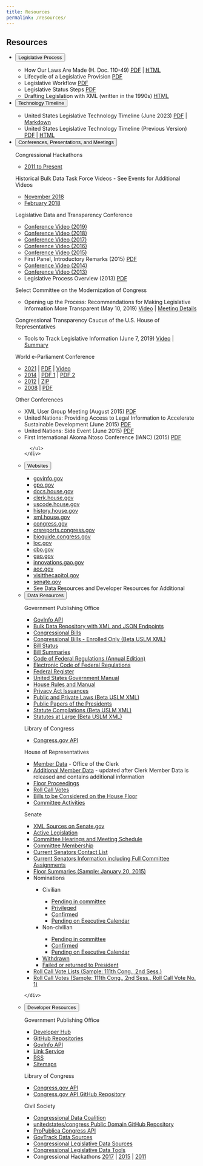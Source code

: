 ```yaml
---
title: Resources
permalink: /resources/
---
```


<div class="usa-grid-full">
<h2>Resources</h2>
<ul class="usa-accordion">
    <li>
    <button class="usa-accordion-button"
      aria-expanded="true"
      aria-controls="a1">
   Legislative Process
    </button>
    <div id="a1" class="usa-accordion-content">
        <ul>
             <li>How Our Laws Are Made (H. Doc. 110-49) <a href="https://www.govinfo.gov/content/pkg/CDOC-110hdoc49/pdf/CDOC-110hdoc49.pdf">PDF</a> | <a href="https://www.congress.gov/resources/display/content/How+Our+Laws+Are+Made+-+Learn+About+the+Legislative+Process">HTML</a></li>
             <li>Lifecycle of a Legislative Provision <a href="{{ site.baseurl }}/resources/lifecycle-legislative-provision-released-01.pdf">PDF</a></li>
             <li>Legislative Workflow <a href="{{ site.baseurl }}/resources/2019-legislative-workflow.pdf">PDF</a></li>
             <li>Legislative Status Steps <a href="{{ site.baseurl }}/resources/2019-legislative-status-steps.pdf">PDF</a></li>
             <li>Drafting Legislation with XML (written in the 1990s) <a href="http://xml.house.gov/drafting.htm">HTML</a></li>    
        </ul>
    </div>
  </li>
     <li>
    <button class="usa-accordion-button"
      aria-expanded="true"
      aria-controls="a2">
     Technology Timeline
    </button>
    <div id="a2" class="usa-accordion-content">
             <ul>   
       <li>United States Legislative Technology Timeline (June 2023) <a href="{{ site.baseurl }}/resources/2023-tech-timeline-booklet-v02.pdf">PDF</a> |  <a href="https://github.com/usgpo/innovation/blob/master/resources/tech-timeline-2023.md">Markdown</a></li>  
       <li>United States Legislative Technology Timeline (Previous Version) <a href="{{ site.baseurl }}/resources/2019-Tech-Timeline-Booklet.pdf">PDF</a> | <a href="http://xml.house.gov/resources/TechTimeline.htm">HTML</a></li>       
      </ul>
    </div>
  </li>
  
  
  
  
  
  <li>
    <button class="usa-accordion-button"
      aria-expanded="false"
      aria-controls="a3">
    Conferences, Presentations, and Meetings
    </button>
    <div id="a3" class="usa-accordion-content">
	<p>Congressional Hackathons</p>
       <ul>
            <li><a href="https://www.house.gov/Hackathon">2011 to Present</a></li>       
        </ul>

<p>Historical Bulk Data Task Force Videos - See Events for Additional Videos</p>
        <ul>
            <li><a href="https://vimeo.com/311682809/fc3d1c2a45">November 2018</a></li>
            <li><a href="https://vimeo.com/311683547/eb0eab832b">February 2018</a></li>    
        </ul>
     <p>Legislative Data and Transparency Conference</p>
    <ul>
<li><a href="https://www.youtube.com/watch?v=hTZ0MPGPY74">Conference Video (2019)</a></li> 
<li><a href="https://www.youtube.com/watch?v=9up3Lnpy1O0">Conference Video (2018)</a></li> 
<li><a href="https://www.youtube.com/watch?v=Bv8vlaIQ6-o">Conference Video (2017)</a></li>  
<li><a href="https://youtu.be/dkC_HsFiq2Q">Conference Video (2016)</a></li>
<li><a href="https://youtu.be/OAWKWMqLPJ0">Conference Video (2015)</a></li>
<li>First Panel, Introductory Remarks (2015) <a href="http://xml.house.gov/resources/LDTC15_Introduction_FirstPanel.pdf">PDF</a></li>
<li><a href="https://youtu.be/MVqNNlluPr0">Conference Video (2014)</a></li>
<li><a href="https://youtu.be/H1moMDvVhAM">Conference Video (2013)</a></li>
  <li>Legislative Process Overview (2013) <a href="http://xml.house.gov/resources/LegislativeProcessOverview.pdf">PDF</a></li>
        </ul>
 <p>Select Committee on the Modernization of Congress</p>
        <ul>
<li>Opening up the Process: Recommendations for Making Legislative Information More Transparent (May 10, 2019) <a href="https://www.youtube.com/watch?v=-qLMtYemXyE">Video</a> | <a href="https://docs.house.gov/Committee/Calendar/ByEvent.aspx?EventID=109468">Meeting Details</a></li>              
      </ul>
      <p> Congressional Transparency Caucus of the U.S. House of Representatives</p>
        <ul>
      <li> Tools to Track Legislative Information (June 7, 2019) <a href="https://www.youtube.com/watch?v=0mIzjT8e0yE&feature=youtu.be">Video</a> | <a href="https://transparencycaucus.info/2019/06/08/transparency-caucus-features-tools-to-track-legislative-information/">Summary</a></li>     
     </ul>
      <p>World e-Parliament Conference</p>
  <ul>
      <li><a href="https://www.ipu.org/event/virtual-world-e-parliament-conference">2021</a> | <a href="https://usgpo.github.io/innovation/resources/SlideDeck_UnitedStatesHouse_ComparativePrints-WorldeParliament2021-June-17-Released.pdf">PDF</a> | <a href="https://vimeo.com/575414497/8d4daa2426">Video</a></li>      
<li><a href="http://wepc2014.org/">2014</a> | <a href="https://wepc2014.files.wordpress.com/2014/05/reeves.pdf">PDF 1</a> | <a href="https://wepc2014.files.wordpress.com/2014/05/gullickson.pdf">PDF 2</a></li>
          <li><a href="http://www.ictparliament.org/WePC2012/">2012</a> | <a href="http://xml.house.gov/2012/WePC2012-Presentation.zip">ZIP</a></li>
    <li><a href="http://www.ictparliament.org/worldeparliamentconference2008/">2008</a> | <a href="http://xml.house.gov/World_EParliamentConference_LegislationInXML_USHouse_USA.pdf">PDF</a></li>
        </ul>
      <p>Other Conferences</p>
        <ul>
                             <li>XML User Group Meeting (August 2015) <a href="http://xml.house.gov/resources/XMLUserGroupMeeting_August_2015_Gullickson.pdf">PDF</a></li>
          <li>United Nations: Providing Access to Legal Information to Accelerate Sustainable Development (June 2015) <a href="http://workspace.unpan.org/sites/Internet/Documents/Reeves%20presentation%20final.ppt.pdf">PDF</a></li>
            <li>United Nations: Side Event (June 2015) <a href="http://www.idlo.int/sites/default/files/pdfs/events/Concept%20Note%20and%20Agenda%20Side%20Event%20Access%20to%20Legal%20Information.pdf">PDF</a></li>
          <li>First International Akoma Ntoso Conference (IANC) (2015) <a href="http://xml.house.gov/resources/2015-IANC-Presentation_Gullickson.pdf">PDF</a></li>     
         
      </ul>
    </div>
  </li>
  
  <li>
    <button class="usa-accordion-button"
      aria-expanded="false"
      aria-controls="a4">
  Websites
    </button>
    <div id="a4" class="usa-accordion-content">
  <ul>   
      <li><a href="https://www.govinfo.gov">govinfo.gov</a></li>
      <li><a href="https://www.gpo.gov">gpo.gov</a></li>
      <li><a href="https://docs.house.gov">docs.house.gov</a></li>
      <li><a href="https://clerk.house.gov">clerk.house.gov</a></li>
      <li><a href="https://uscode.house.gov">uscode.house.gov</a></li>
      <li><a href="https://history.house.gov">history.house.gov</a></li>
      <li><a href="https://xml.house.gov">xml.house.gov</a></li>
      <li><a href="https://www.congress.gov">congress.gov</a></li>
      <li><a href="https://crsreports.congress.gov/">crsreports.congress.gov</a></li>
      <li><a href="https://bioguide.congress.gov">bioguide.congress.gov</a></li>
      <li><a href="https://www.loc.gov">loc.gov</a></li>
      <li><a href="https://www.cbo.gov">cbo.gov</a></li>
      <li><a href="https://www.gao.gov">gao.gov</a></li>
      <li><a href="https://innovations.gao.gov">innovations.gao.gov</a></li>
      <li><a href="https://www.aoc.gov">aoc.gov</a></li>
      <li><a href="https://visitthecapitol.gov">visitthecapitol.gov</a></li>
      <li><a href="https://www.senate.gov">senate.gov</a></li>
      <li>See Data Resources and Developer Resources for Additional</li>
      </ul>
    </div>
  </li>
    <li>
    <button class="usa-accordion-button"
      aria-expanded="false"
      aria-controls="a5">
  Data Resources
    </button>
    <div id="a5" class="usa-accordion-content">
        <p>Government Publishing Office</p>
      <ul>   
       <li><a href="https://api.govinfo.gov">GovInfo API</a></li>
       <li><a href="https://www.govinfo.gov/bulkdata">Bulk Data Repository with XML and JSON Endpoints</a></li>
       <li><a href="https://www.govinfo.gov/bulkdata/BILLS">Congressional Bills</a></li> 
       <li><a href="https://www.govinfo.gov/bulkdata/BILLS/uslm">Congressional Bills - Enrolled Only (Beta USLM XML)</a></li>  
       <li><a href="https://www.govinfo.gov/bulkdata/BILLSTATUS">Bill Status</a></li>   
       <li><a href="https://www.govinfo.gov/bulkdata/BILLSUM">Bill Summaries</a></li> 
       <li><a href="https://www.govinfo.gov/bulkdata/CFR">Code of Federal Regulations (Annual Edition)</a></li> 
        <li><a href="https://www.govinfo.gov/bulkdata/ECFR">Electronic Code of Federal Regulations</a></li>  
        <li><a href="https://www.govinfo.gov/bulkdata/FR">Federal Register</a></li>  
        <li><a href="https://www.govinfo.gov/bulkdata/GOVMAN">United States Government Manual</a></li>  
        <li><a href="https://www.govinfo.gov/bulkdata/HMAN">House Rules and Manual</a></li>  
        <li><a href="https://www.govinfo.gov/bulkdata/PAI">Privacy Act Issuances</a></li>  
        <li><a href="https://www.govinfo.gov/bulkdata/PLAW">Public and Private Laws (Beta USLM XML)</a></li> 
        <li><a href="https://www.govinfo.gov/bulkdata/PPP">Public Papers of the Presidents</a></li>  
    <li><a href="https://www.govinfo.gov/bulkdata/COMPS">Statute Compilations (Beta USLM XML)</a></li>       
   <li><a href="https://www.govinfo.gov/bulkdata/STATUTE">Statutes at Large (Beta USLM XML)</a></li>  
       </ul>
	<p>Library of Congress</p>
	<ul>
	   <li><a href="https://api.congress.gov/">Congress.gov API</a></li>
	</ul>
	        <p>House of Representatives</p>
        <ul>
            <li><a href="https://clerk.house.gov/xml/lists/MemberData.xml">Member Data</a> -  Office of the Clerk</li>
            <li><a href="https://member-info.house.gov/members.xml">Additional Member Data</a> - updated after Clerk Member Data is released and contains additional information</li>
             <li><a href="https://clerk.house.gov/floorsummary/floor-download.aspx">Floor Proceedings</a></li>
            <li><a href="https://clerk.house.gov/legislative/legvotes.aspx">Roll Call Votes</a></li>    
            <li><a href="https://docs.house.gov/floor">Bills to be Considered on the House Floor</a></li>    
            <li><a href="https://docs.house.gov/committee">Committee Activities</a></li>    
        </ul>
        <p>Senate</p>
        <ul>
            <li><a href="https://www.senate.gov/general/XML.htm">XML Sources on Senate.gov</a></li>
            <li><a href="https://www.senate.gov/reference/active_bill_type/115.xml">Active Legislation</a></li>
             <li><a href="https://www.senate.gov/general/committee_schedules/hearings.xml">Committee Hearings and Meeting Schedule</a></li>
            <li><a href="https://www.senate.gov/general/committee_membership/committee_memberships_SSAP.xml"> Committee Membership</a></li>    
<li><a href="https://www.senate.gov/general/contact_information/senators_cfm.xml">Current Senators Contact List</a></li>    
<li><a href="https://www.senate.gov/legislative/LIS_MEMBER/cvc_member_data.xml">Current Senators Information including Full Committee Assignments</a></li>    
<li><a href="https://www.senate.gov/legislative/LIS/floor_activity/01_20_2017_Senate_Floor.xml">Floor Summaries (Sample: January 20, 2015) </a></li>    
<li>Nominations</li>
<ul>
<li>Civilian</li>
<ul>
<li><a href="https://www.senate.gov/legislative/LIS/nominations/NomCivilianPendingCommittee.xml">Pending in committee</a></li>   
<li><a href="https://www.senate.gov/legislative/LIS/nominations/NomPrivileged.xml"> Privileged</a></li>   
<li><a href="https://www.senate.gov/legislative/LIS/nominations/NomCivilianConfirmed.xml"> Confirmed</a></li>  
<li><a href="https://www.senate.gov/legislative/LIS/nominations/NomCivilianPendingCalendar.xml">Pending on Executive Calendar</a></li>  
</ul>
<li>Non-civilian</li>
<ul>
<li><a href="https://www.senate.gov/legislative/LIS/nominations/NomNonCivilianPendingCommittee.xml">Pending in committee</a></li>  
<li><a href="https://www.senate.gov/legislative/LIS/nominations/NomNonCivilianConfirmed.xml"> Confirmed</a></li>  
<li><a href="https://www.senate.gov/legislative/LIS/nominations/NomNonCivilianPendingCalendar.xml">Pending on Executive Calendar</a></li>  
</ul>
<li><a href="https://www.senate.gov/legislative/LIS/nominations/NomWithdrawn.xml"> Withdrawn</a></li>  
<li><a href="https://www.senate.gov/legislative/LIS/nominations/NomFailedOrReturned.xml">Failed or returned to President</a></li>
</ul>
<li><a href="https://www.senate.gov/legislative/LIS/roll_call_lists/vote_menu_111_2.xml">Roll Call Vote Lists (Sample: 111th Cong., 2nd Sess.) </a></li>  
<li><a href="https://www.senate.gov/legislative/LIS/roll_call_votes/vote1112/vote_111_2_00001.xml">Roll Call Votes (Sample: 111th Cong., 2nd Sess., Roll Call Vote No. 1)</a></li>  
        </ul>
            
    </div>
  </li>
  
  <li>
    <button class="usa-accordion-button"
      aria-expanded="false"
      aria-controls="a6">
Developer Resources
    </button>
    <div id="a6" class="usa-accordion-content">
   <p>Government Publishing Office</p>
      <ul>   
       <li><a href="https://www.govinfo.gov/developers">Developer Hub</a></li>       
       <li><a href="https://github.com/usgpo">GitHub Repositories</a></li>
       <li><a href="https://api.govinfo.gov">GovInfo API</a></li>
       <li><a href="https://www.govinfo.gov/link-docs">Link Service</a></li>   
       <li><a href="https://www.govinfo.gov/feeds">RSS</a></li>   
       <li><a href="https://github.com/usgpo/sitemap">Sitemaps</a></li>   
     </ul>
   <p>Library of Congress</p>
      <ul>   
       <li><a href="https://api.congress.gov">Congress.gov API</a></li>   
       <li><a href="https://github.com/LibraryOfCongress/api.congress.gov">Congress.gov API GitHub Repository</a></li>
      </ul>
        <p>Civil Society</p>
      <ul>   
           <li><a href="http://congressionaldata.org/">Congressional Data Coalition</a></li>  
          <li><a href="https://github.com/unitedstates/congress">unitedstates/congress Public Domain GitHub Repository</a></li>
          <li><a href="https://projects.propublica.org/api-docs/congress-api/">ProPublica Congress API</a></li>
          <li><a href="https://www.govtrack.us/about-our-data">GovTrack Data Sources</a></li>
      <li><a href="https://docs.google.com/document/d/1paaZWIvupsK7OdqIwcdbah63AdU5U_RcuqXqFv9CcQ0/edit">Congressional Legislative Data Sources</a></li>       
       <li><a href="https://docs.google.com/document/d/1nEmXIAlwhJYr9Z5JtEwOKUGnxu9B2lANnzIKMdWqiEs/edit">Congressional Legislative Data Tools</a></li>
       <li>Congressional Hackathons <a href="http://congressionaldata.org/recap-of-the-third-congressional-hackathon/">2017</a> | <a href="http://congressionaldata.org/second-congressional-hackathon-a-great-success/">2015</a> | <a href="https://sunlightfoundation.com/2011/12/08/in-hackwetrust-the-house-of-representatives-opens-its-doors-to-transparency-through-technology/">2011</a></li>
  </ul>           
</div>


